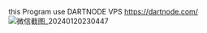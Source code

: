 this Program use DARTNODE VPS https://dartnode.com/
![微信截图_20240120230447](https://github.com/renjiwangzi/scyomg/assets/119732218/e7a3f734-9782-4161-a585-a5f6c76243c3)

